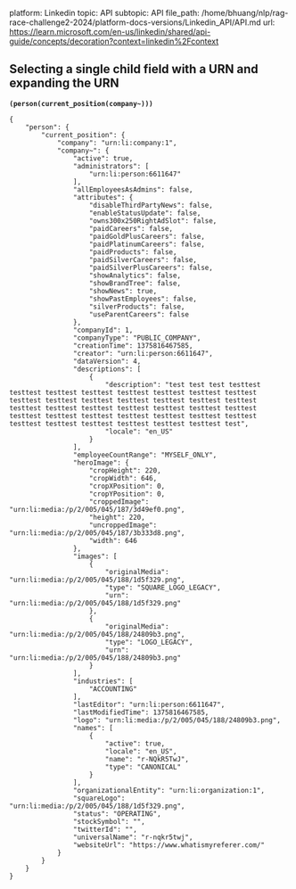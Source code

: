 platform: Linkedin
topic: API
subtopic: API
file_path: /home/bhuang/nlp/rag-race-challenge2-2024/platform-docs-versions/Linkedin_API/API.md
url: https://learn.microsoft.com/en-us/linkedin/shared/api-guide/concepts/decoration?context=linkedin%2Fcontext


## Selecting a single child field with a URN and expanding the URN

**`(person(current_position(company~)))`**

    {
        "person": {
            "current_position": {
                "company": "urn:li:company:1",
                "company~": {
                    "active": true,
                    "administrators": [
                        "urn:li:person:6611647"
                    ],
                    "allEmployeesAsAdmins": false,
                    "attributes": {
                        "disableThirdPartyNews": false,
                        "enableStatusUpdate": false,
                        "owns300x250RightAdSlot": false,
                        "paidCareers": false,
                        "paidGoldPlusCareers": false,
                        "paidPlatinumCareers": false,
                        "paidProducts": false,
                        "paidSilverCareers": false,
                        "paidSilverPlusCareers": false,
                        "showAnalytics": false,
                        "showBrandTree": false,
                        "showNews": true,
                        "showPastEmployees": false,
                        "silverProducts": false,
                        "useParentCareers": false
                    },
                    "companyId": 1,
                    "companyType": "PUBLIC_COMPANY",
                    "creationTime": 1375816467585,
                    "creator": "urn:li:person:6611647",
                    "dataVersion": 4,
                    "descriptions": [
                        {
                            "description": "test test test testtest testtest testtest testtest testtest testtest testtest testtest testtest testtest testtest testtest testtest testtest testtest testtest testtest testtest testtest testtest testtest testtest testtest testtest testtest testtest testtest testtest testtest testtest testtest testtest testtest testtest testtest test",
                            "locale": "en_US"
                        }
                    ],
                    "employeeCountRange": "MYSELF_ONLY",
                    "heroImage": {
                        "cropHeight": 220,
                        "cropWidth": 646,
                        "cropXPosition": 0,
                        "cropYPosition": 0,
                        "croppedImage": "urn:li:media:/p/2/005/045/187/3d49ef0.png",
                        "height": 220,
                        "uncroppedImage": "urn:li:media:/p/2/005/045/187/3b333d8.png",
                        "width": 646
                    },
                    "images": [
                        {
                            "originalMedia": "urn:li:media:/p/2/005/045/188/1d5f329.png",
                            "type": "SQUARE_LOGO_LEGACY",
                            "urn": "urn:li:media:/p/2/005/045/188/1d5f329.png"
                        },
                        {
                            "originalMedia": "urn:li:media:/p/2/005/045/188/24809b3.png",
                            "type": "LOGO_LEGACY",
                            "urn": "urn:li:media:/p/2/005/045/188/24809b3.png"
                        }
                    ],
                    "industries": [
                        "ACCOUNTING"
                    ],
                    "lastEditor": "urn:li:person:6611647",
                    "lastModifiedTime": 1375816467585,
                    "logo": "urn:li:media:/p/2/005/045/188/24809b3.png",
                    "names": [
                        {
                            "active": true,
                            "locale": "en_US",
                            "name": "r-NQkR5TwJ",
                            "type": "CANONICAL"
                        }
                    ],
                    "organizationalEntity": "urn:li:organization:1",
                    "squareLogo": "urn:li:media:/p/2/005/045/188/1d5f329.png",
                    "status": "OPERATING",
                    "stockSymbol": "",
                    "twitterId": "",
                    "universalName": "r-nqkr5twj",
                    "websiteUrl": "https://www.whatismyreferer.com/"
                }
            }
        }
    }